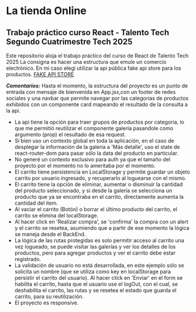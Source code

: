 # La tienda Online
## Trabajo práctico curso  React - Talento Tech Segundo Cuatrimestre Tech 2025


Este repositorio aloja el trabajo práctico del curso de React de Talento Tech 2025
La consigna es hacer una estructura que emule un comercio electrónico.
En mi caso elegí utilizar la api pública fake api store  para  los productos.
[FAKE API STORE](https://fakestoreapi.com/) 

***Comentarios:***
Hasta el momento, la estructura del proyecto es un punto de entrada con mensaje de bienvenida en App.jsx,con un footer de redes sociales y  una navbar que permite navegar
por las categorias de productos exhibidos con un componente card mapeando el resultado de la consulta a la api.
- La api tiene la opción para traer grupos de productos por categoria, lo que me permitió reutilizar el componente galería pasandole como argumento (prop) el resultado de esa request.
- Si bien uso un contexto global en toda la aplicación, en el caso de desplegar la información de la galería a 'Más detalle', uso el state de react-router-dom para pasar sólo la data del producto en particular.
- No generé un contexto exclusivo para auth ya que el tamaño del proyecto por el momento no lo ameritaba por el momento.
- El carrito tiene persistencia en LocalStorage y permite guardar un objeto carrito por usuario ingresado, y recuperarlo al loguearse con el mismo.
- El carrito  tiene la opción de eliminar, aumentar o disminuir la cantidad del producto seleccionado, y si desde la galería se selecciona un producto que ya se encontraba en  el carrito, directamente aumenta la cantidad del item.
- Al vaciar el carrito (Botón) o borrar el último producto del carrito, el carrito se elimina del localStorage.
- Al hacer click en 'Realizar compra', se 'confirma' la compra con un alert y  el carrito se resetea, asumiendo que a partir de ese momento la lógica se maneja desde el BackEnd.
- La lógica de las rutas protegidas es solo permitir acceso al carrito una vez logueado, se puede visitar las galerías y ver los detalles de los productos, pero para agregar productos y ver el carrito debe estar registrado.
- La validación de usuario no está desarrollada, en este ejemplo sólo se solicita  un nombre (que se utiliza como key en localStorage para persistir el carrito del usuario). Al hacer click en 'Enviar' en el form se habilita el carrito, hasta que el usuario use el logOut, con el cual, se deshabilita el carrito, las rutas y se resetea el estado que guarda el carrito, para su reutilización.
- El proyecto es responsive.


